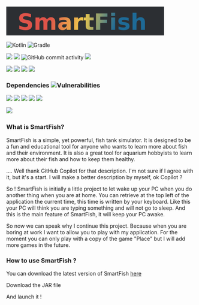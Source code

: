 ![Banner](banner.png)

![Kotlin](https://img.shields.io/badge/kotlin-%230095D5.svg?style=for-the-badge&logo=kotlin&logoColor=white)
![Gradle](https://img.shields.io/badge/Gradle-02303A.svg?style=for-the-badge&logo=Gradle&logoColor=white)

![](https://img.shields.io/github/v/release/stheren/SmartFish)
![](https://img.shields.io/github/last-commit/stheren/SmartFish)
![GitHub commit activity](https://img.shields.io/github/commit-activity/w/stheren/SmartFish)
![](https://img.shields.io/github/downloads/stheren/SmartFish/total)

![](https://img.shields.io/github/languages/top/stheren/SmartFish)
![](https://img.shields.io/github/issues-raw/stheren/SmartFish)
![](https://img.shields.io/github/issues-closed-raw/stheren/SmartFish)
![](https://img.shields.io/github/repo-size/stheren/SmartFish)

### Dependencies ![Vulnerabilities](https://img.shields.io/badge/Vulnerabilities-1-red)

![](https://img.shields.io/badge/JVM%20Java-11.0.11-orange)
![](https://img.shields.io/badge/Kotlin-1.7.10-blue)
![](https://img.shields.io/badge/org.openjfx.javafxplugin-0.0.10-cyan)
![](https://img.shields.io/badge/com.fasterxml.jackson-2.13.4-yellow)
![](https://img.shields.io/badge/iosocket-2.1.0-orange)

![](https://img.shields.io/badge/com.github.johnrengelman.shadow-5.2.0-black)

### What is SmartFish?

SmartFish is a simple, yet powerful, fish tank simulator. It is designed to be a fun and educational tool for anyone who
wants to learn more about fish and their environment. It is also a great tool for aquarium hobbyists to learn more about
their fish and how to keep them healthy.

.... Well thank GitHub Copilot for that description. I'm not sure if I agree with it, but it's a start.
I will make a better description by myself, ok Copilot ?

So ! SmartFish is initially a little project to let wake up your PC when you do another thing when you are at home.
You can retrieve at the top left of the application the current time, this time is written by your keyboard.
Like this your PC will think you are typing something and will not go to sleep.
And this is the main feature of SmartFish, it will keep your PC awake.

So now we can speak why I continue this project. Because when you are boring at work I want to allow you to play with my
application.
For the moment you can only play with a copy of the game "Place" but I will add more games in the future.

### How to use SmartFish ?

You can download the latest version of SmartFish [here](https://github.com/stheren/SmartFish/releases/latest)

Download the JAR file

And launch it !